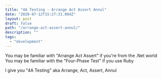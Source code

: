 ```yaml
---
title: "4A Testing - Arrange Act Assert Annul"
date: "2020-07-12T15:27:31.004Z"
layout: post
draft: false
path: "/arrange-act-assert-annul/"
description: ""
tags:
  - "development"
---
```

You may be familiar with "Arrange Act Assert" if you're from the .Net world
You may be familiar with the "Four-Phase Test" if you use Ruby

I give you "4A Testing" aka Arrange, Act, Assert, Annul
